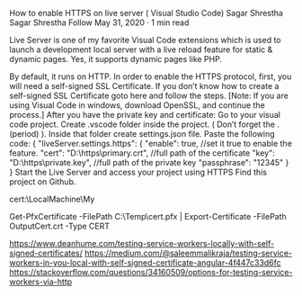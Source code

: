 How to enable HTTPS on live server ( Visual Studio Code)
Sagar Shrestha
Sagar Shrestha
Follow
May 31, 2020 · 1 min read


Live Server is one of my favorite Visual Code extensions which is used to launch a development local server with a live reload feature for static & dynamic pages. Yes, it supports dynamic pages like PHP.

By default, it runs on HTTP.
In order to enable the HTTPS protocol, first, you will need a self-signed SSL Certificate. If you don’t know how to create a self-signed SSL Certificate goto here and follow the steps.
[Note: If you are using Visual Code in windows, download OpenSSL, and continue the process.]
After you have the private key and certificate:
Go to your visual code project.
Create .vscode folder inside the project. ( Don’t forget the . (period) ).
Inside that folder create settings.json file.
Paste the following code:
{
"liveServer.settings.https": {
"enable": true, //set it true to enable the feature.
"cert": "D:\\https\\primary.crt", //full path of the certificate
"key": "D:\\https\\private.key", //full path of the private key
"passphrase": "12345"
}
}
Start the Live Server and access your project using HTTPS
Find this project on Github.

cert:\LocalMachine\My

Get-PfxCertificate -FilePath C:\Temp\cert.pfx | Export-Certificate -FilePath OutputCert.crt -Type CERT

https://www.deanhume.com/testing-service-workers-locally-with-self-signed-certificates/
https://medium.com/@saleemmalikraja/testing-service-workers-in-you-local-with-self-signed-certificate-angular-4f447c33d6fc
https://stackoverflow.com/questions/34160509/options-for-testing-service-workers-via-http